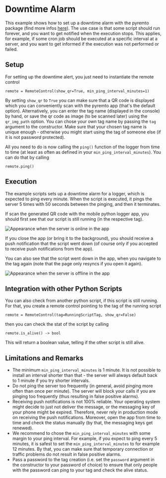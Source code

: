 # Downtime Alarm

This example shows how to set up a downtime alarm with the pyremto package (find more infos [here](https://www.pyremto.com/downtime-alerts)). The use case is that some script should run forever, and you want to get notified when the execution stops. This applies, for example, if some cron job should be executed at a specific interval at a server, and you want to get informed if the execution was not performed or failed. 

## Setup

For setting up the downtime alert, you just need to instantiate the remote control

	remote = RemoteControl(show_qr=True, min_ping_interval_minutes=1)

By setting `show_qr` to `True` you can make sure that a QR code is displayed which you can conveniently scan with the pyremto app (that's the default option). Alternatively, you can enter the tag name (displayed in the console) by hand, or save the qr code as image (to be scanned later) using the `qr_img_path` option. You can chose your own tag name by passing the `tag` argument to the constructor. Make sure that your chosen tag name is unique enough - otherwise you might start using the tag of someone else (if it is not password protected).

All you need to do is now calling the `ping()` function of the logger from time to time (at least as often as defined in your `min_ping_interval_minutes`). You can do that by calling

	remote.ping()

## Execution

The example scripts sets up a downtime alarm for a logger, which is expected to ping every minute. When the script is executed, it pings the server 5 times with 50 seconds between the pinging, and then it terminates. 

If scan the generated QR code with the mobile python logger app, you should first see that our script is still running (in the respective tag). 

![Appearance when the server is online in the app](https://github.com/MatthiasKi/pyremto/tree/master/examples/DowntimeAlarm/images/running.jpg?raw=true)

If you close the app (or bring it to the background), you should receive a push notification that the script went down (of course only if you accepted to receive push notifications from the app). 

You can also see that the script went down in the app, when you navigate to the tag again (note that the page only resyncs if you open it again). 

![Appearance when the server is offline in the app](https://github.com/MatthiasKi/pyremto/tree/master/examples/DowntimeAlarm/images/dead.jpg?raw=true)

## Integration with other Python Scripts

You can also check from another python script, if this script is still running. For that, you create a remote control pointing to the tag of the running script

	remote = RemoteControl(tag=RunningScriptTag, show_qr=False)

then you can check the stat of the script by calling

	remote.is_alive() -> bool

This will return a boolean value, telling if the other script is still alive. 

## Limitations and Remarks

- The minimum `min_ping_interval_minutes` is 1 minute. It is not possible to install an interval shorter than that - the server will always default back to 1 minute if you try shorter intervals. 
- Do not ping the server too frequently (in general, avoid pinging more often than once per minute). The server will block your calls if you are pinging too frequently (thus resulting in false positive alarms). 
- Receiving push notifications is not 100% reliable. Your operating system might decide to just not deliver the message, or the messaging key of your phone might be expired. Therefore, never rely in production mode on receiving the push notifications. Moreover, open the app from time to time and check the status manually (by that, the messaging keys get renewed). 
- We recommend to chose the `min_ping_interval_minutes` with some margin to your ping interval. For example, if you expect to ping every 5 minutes, it is safest to set the `min_ping_interval_minutes` to for example 12 minutes. By that, you can make sure that temporary connection or traffic problems do not result in false positive alarms. 
- Pass a password to the tag creation (i.e. set the `password` argument in the constructor to your password of choice) to ensure that only people with the password can ping to your tag and check the alive status. 

